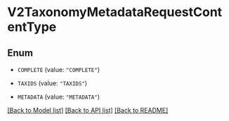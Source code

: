 # V2TaxonomyMetadataRequestContentType

## Enum


* `COMPLETE` (value: `"COMPLETE"`)

* `TAXIDS` (value: `"TAXIDS"`)

* `METADATA` (value: `"METADATA"`)


[[Back to Model list]](../README.md#documentation-for-models) [[Back to API list]](../README.md#documentation-for-api-endpoints) [[Back to README]](../README.md)


